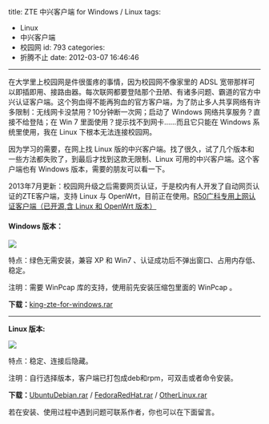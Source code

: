 title: ZTE 中兴客户端 for Windows / Linux
tags:
  - Linux
  - 中兴客户端
  - 校园网
id: 793
categories:
  - 折腾不止
date: 2012-03-07 16:46:46
---

在大学里上校园网是件很蛋疼的事情，因为校园网不像家里的 ADSL 宽带那样可以即插即用、接路由器。每次联网都要登陆那个丑陋、有诸多问题、霸道的官方中兴认证客户端。这个狗血得不能再狗血的官方客户端，为了防止多人共享网络有许多限制：无线网卡没禁用？10分钟断一次网；启动了 Windows 网络共享服务？直接不给登陆；在 Win 7 里面使用？提示找不到网卡……而且它只能在 Windows 系统里使用，我在 Linux 下根本无法连接校园网。

因为学习的需要，在网上找 Linux 版的中兴客户端。找了很久，试了几个版本和一些方法都失败了，到最后才找到这款无限制、Linux 可用的中兴客户端。这个客户端也有 Windows 版本，需要的朋友可以看一下。

2013年7月更新：校园网升级之后需要网页认证，于是校内有人开发了自动网页认证的ZTE客户端，支持 Linux 与 OpenWrt，目前正在使用。[R50广科专用上网认证客户端（已开源,含 Linux 和 OpenWrt 版本）](http://bbs.gxgk.cc/thread-1242-1-1.html)

<!--more-->

#### **Windows 版本：**

![](/uploads/kings-zte-for-windows.jpg)

特点：绿色无需安装，兼容 XP 和 Win7 、认证成功后不弹出窗口、占用内存低、稳定。

注明：需要 WinPcap 库的支持，使用前先安装压缩包里面的 WinPcap 。

**下载：**[king-zte-for-windows.rar](/uploads/king-zte-for-windows.rar)

---

**Linux 版本:**

![](/uploads/kings-zte-for-linux.jpg)

特点：稳定、连接后隐藏。

注明：自行选择版本，客户端已打包成deb和rpm，可双击或者命令安装。

**下载：**[UbuntuDebian.rar](/uploads/ubuntu-debian.rar) / [FedoraRedHat.rar](/uploads/fedora-redhat.rar) / [OtherLinux.rar](/uploads/other-linux.rar)

若在安装、使用过程中遇到问题可联系作者，你也可以在下面留言。
